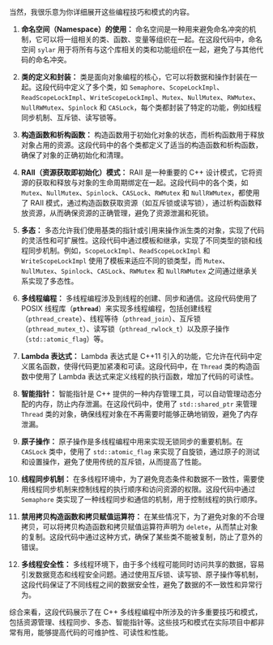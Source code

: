 当然，我很乐意为你详细展开这些编程技巧和模式的内容。

1. **命名空间（Namespace）的使用：** 命名空间是一种用来避免命名冲突的机制，它可以将一组相关的类、函数、变量等组织在一起。在这段代码中，命名空间 `sylar` 用于将所有与这个库相关的类和功能组织在一起，避免了与其他代码的命名冲突。

2. **类的定义和封装：** 类是面向对象编程的核心，它可以将数据和操作封装在一起。这段代码中定义了多个类，如 `Semaphore`、`ScopeLockImpl`、`ReadScopeLockImpl`、`WriteScopeLockImpl`、`Mutex`、`NullMutex`、`RWMutex`、`NullRWMutex`、`Spinlock` 和 `CASLock`，每个类都封装了特定的功能，例如线程同步机制、互斥锁、读写锁等。

3. **构造函数和析构函数：** 构造函数用于初始化对象的状态，而析构函数用于释放对象占用的资源。这段代码中的各个类都定义了适当的构造函数和析构函数，确保了对象的正确初始化和清理。

4. **RAII（资源获取即初始化）模式：** RAII 是一种重要的 C++ 设计模式，它将资源的获取和释放与对象的生命周期绑定在一起。这段代码中的各个类，如 `Mutex`、`NullMutex`、`Spinlock`、`CASLock`、`RWMutex` 和 `NullRWMutex`，都使用了 RAII 模式，通过构造函数获取资源（如互斥锁或读写锁），通过析构函数释放资源，从而确保资源的正确管理，避免了资源泄漏和死锁。

5. **多态：** 多态允许我们使用基类的指针或引用来操作派生类的对象，实现了代码的灵活性和可扩展性。这段代码中通过模板和继承，实现了不同类型的锁和线程同步机制。例如，`ScopeLockImpl`、`ReadScopeLockImpl` 和 `WriteScopeLockImpl` 使用了模板来适应不同的锁类型，而 `Mutex`、`NullMutex`、`Spinlock`、`CASLock`、`RWMutex` 和 `NullRWMutex` 之间通过继承关系实现了多态性。

6. **多线程编程：** 多线程编程涉及到线程的创建、同步和通信。这段代码使用了 POSIX 线程库（**`pthread`**）来实现多线程编程，包括创建线程（`pthread_create`）、线程等待（`pthread_join`）、互斥锁（`pthread_mutex_t`）、读写锁（`pthread_rwlock_t`）以及原子操作（`std::atomic_flag`）等。

7. **Lambda 表达式：** Lambda 表达式是 C++11 引入的功能，它允许在代码中定义匿名函数，使得代码更加紧凑和可读。这段代码中，在 `Thread` 类的构造函数中使用了 Lambda 表达式来定义线程的执行函数，增加了代码的可读性。

8. **智能指针：** 智能指针是 C++ 提供的一种内存管理工具，可以自动管理动态分配的内存，防止内存泄漏。在这段代码中，使用了 `std::shared_ptr` 来管理 `Thread` 类的对象，确保线程对象在不再需要时能够正确地销毁，避免了内存泄漏。

9. **原子操作：** 原子操作是多线程编程中用来实现无锁同步的重要机制。在 `CASLock` 类中，使用了 `std::atomic_flag` 来实现了自旋锁，通过原子的测试和设置操作，避免了使用传统的互斥锁，从而提高了性能。

10. **线程同步机制：** 在多线程环境中，为了避免竞态条件和数据不一致性，需要使用线程同步机制来控制线程的执行顺序和访问资源的权限。这段代码中通过 `Semaphore` 类实现了一种线程同步和通信的机制，用于控制线程的执行顺序。

11. **禁用拷贝构造函数和拷贝赋值运算符：** 在某些情况下，为了避免对象的不合理拷贝，可以将拷贝构造函数和拷贝赋值运算符声明为 `delete`，从而禁止对象的复制。这段代码中通过这种方式，确保了某些类不能被复制，防止了意外的错误。

12. **多线程安全性：** 多线程环境下，由于多个线程可能同时访问共享的数据，容易引发数据竞态和线程安全问题。通过使用互斥锁、读写锁、原子操作等机制，这段代码保证了不同线程之间的数据安全性，避免了数据的不一致性和异常行为。

综合来看，这段代码展示了在 C++ 多线程编程中所涉及的许多重要技巧和模式，包括资源管理、线程同步、多态、智能指针等。这些技巧和模式在实际项目中都非常有用，能够提高代码的可维护性、可读性和性能。